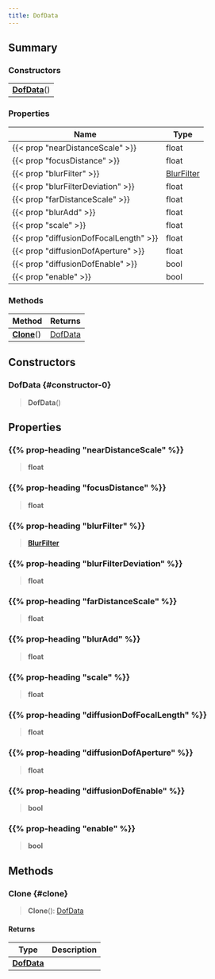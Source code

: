 ```yaml
---
title: DofData
---
```


## Summary

### Constructors

|  |
| --- |
| **[DofData](#constructor-0)**() |

### Properties

| Name | Type |
| ---- | ---- |
| {{< prop "nearDistanceScale" >}} | float |
| {{< prop "focusDistance" >}} | float |
| {{< prop "blurFilter" >}} | [BlurFilter](/vext/ref/fb/blurfilter) |
| {{< prop "blurFilterDeviation" >}} | float |
| {{< prop "farDistanceScale" >}} | float |
| {{< prop "blurAdd" >}} | float |
| {{< prop "scale" >}} | float |
| {{< prop "diffusionDofFocalLength" >}} | float |
| {{< prop "diffusionDofAperture" >}} | float |
| {{< prop "diffusionDofEnable" >}} | bool |
| {{< prop "enable" >}} | bool |

### Methods

| Method | Returns |
| ------ | ------- |
| **[Clone](#clone)**() | [DofData](/vext/ref/client/type/dofdata) |

## Constructors

### DofData {#constructor-0}

> **DofData**()

## Properties

### {{% prop-heading "nearDistanceScale" %}}

> **float**

### {{% prop-heading "focusDistance" %}}

> **float**

### {{% prop-heading "blurFilter" %}}

> **[BlurFilter](/vext/ref/fb/blurfilter)**

### {{% prop-heading "blurFilterDeviation" %}}

> **float**

### {{% prop-heading "farDistanceScale" %}}

> **float**

### {{% prop-heading "blurAdd" %}}

> **float**

### {{% prop-heading "scale" %}}

> **float**

### {{% prop-heading "diffusionDofFocalLength" %}}

> **float**

### {{% prop-heading "diffusionDofAperture" %}}

> **float**

### {{% prop-heading "diffusionDofEnable" %}}

> **bool**

### {{% prop-heading "enable" %}}

> **bool**

## Methods

### Clone {#clone}

> **Clone**(): [DofData](/vext/ref/client/type/dofdata)

#### Returns

| Type | Description |
| ---- | ----------- |
| **[DofData](/vext/ref/client/type/dofdata)** |  |

